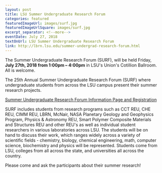 ```yaml
--- 
layout: post
title: LSU Summer Undergraduate Research Forum
categories: featured
featuredImageUrl: images/surf.jpg
featuredImageUrlSquare: images/surf.jpg
excerpt_separator: <!--more-->
eventDate: July 27, 2018
textOnUrl: LSU Summer Undergraduate Research Forum
link: http://lbrn.lsu.edu/summer-undergrad-research-forum.html
--- 
```


The Summer Undergraduate Research Forum (SURF), will be held Friday, **July 27th, 2018 from 1:00pm – 4:00pm** in LSU's Union's Cotillion Ballroom. All is welcome.

The 25th Annual Summer Undergraduate Research Forum (SURF) where undergraduate students from across the LSU campus present their summer research projects.

<a href="/summer-undergrad-research-forum.html" class="btn btn-info" style="margin-bottom: 30px">Summer Undergraduate Research Forum Information Page and Registration</a>

<!--more-->SURF includes students from research programs such as CCT REU, CHE REU, CIMM REU, LBRN, McNair, NASA Planetary Geology and Geophysics Program, Physics & Astronomy REU, Smart Polymer Composite Materials and Structures REU and other REU's as well as individual student researchers in various laboratories across LSU. The students will be on hand to discuss their work, which ranges widely across a variety of scientific fields - chemistry, biology, chemical engineering, math, computer science, biochemistry and physics will be represented. Students come from LSU, colleges from all across the state, and universities all across the country.

Please come and ask the participants about their summer research!
